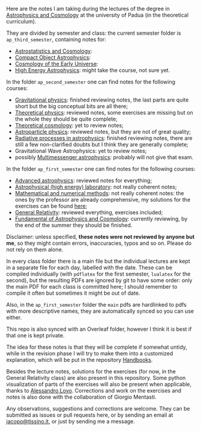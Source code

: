 Here are the notes I am taking during the lectures of the degree in [Astrophysics and Cosmology](http://astrophysics-and-cosmology.dfa.unipd.it/) at the university of Padua (in the theoretical curriculum).

They are divided by semester and class: the current semester folder is `ap_third_semester`, containing notes for:
* [Astrostatistics and Cosmology](https://en.didattica.unipd.it/off/2019/LM/SC/SC2490/000ZZ/SCP8082722/N0):
* [Compact Object Astrophysics](https://en.didattica.unipd.it/off/2019/LM/SC/SC2490/001PD/SCP9086349/N0):
* [Cosmology of the Early Universe](https://en.didattica.unipd.it/off/2019/LM/SC/SC2490/000ZZ/SCP7081761/N0):
* [High Energy Astrophysics](https://en.didattica.unipd.it/off/2019/LM/SC/SC2490/000ZZ/SCP3050183/N0): might take the course, not sure yet.

In the folder `ap_second_semester` one can find notes for the following courses:
* [Gravitational physics](https://en.didattica.unipd.it/off/2019/LM/SC/SC2490/000ZZ/SCP7081719/N0): finished reviewing notes, the last parts are quite short but the big conceptual bits are all there;
* [Theoretical physics](https://en.didattica.unipd.it/off/2019/LM/SC/SC2490/001PD/SCP7081638/N0): reviewed notes, some exercises are missing but on the whole they should be quite complete;
* [Theoretical cosmology](https://en.didattica.unipd.it/off/2019/LM/SC/SC2490/001PD/SCP9086384/N0): yet to review notes;
* [Astroparticle physics](https://en.didattica.unipd.it/off/2019/LM/SC/SC2490/000ZZ/SCP7081703/N0): reviewed notes, but they are not of great quality;
* [Radiative processes in astrophysics](https://en.didattica.unipd.it/off/2019/LM/SC/SC2490/001PD/SCP9086347/N0): finished reviewing notes, there are still a few non-clarified doubts but I think they are generally complete;
* Gravitational Wave Astrophysics: yet to review notes;
* possibly [Multimessenger astrophysics](https://en.didattica.unipd.it/off/2019/LM/SC/SC2490/000ZZ/SCP7081762/N0): probably will not give that exam.

In the folder `ap_first_semester` one can find notes for the following courses:
* [Advanced astrophysics](https://en.didattica.unipd.it/off/2019/LM/SC/SC2490/001PD/SCP9086382/N0): reviewed notes for everything;
* [Astrophysical (high energy) laboratory](https://en.didattica.unipd.it/off/2019/LM/SC/SC2490/000ZZ/SCP9086379/A1302): not really coherent notes;
* [Mathematical and numerical methods](https://en.didattica.unipd.it/off/2019/LM/SC/SC2490/000ZZ/SCP7081661/N0): not really coherent notes: the ones by the professor are already comprehensive, my solutions for the exercises can be found [here](https://github.com/jacopok/python-testing/tree/master/numerical_methods);
* [General Relativity](https://en.didattica.unipd.it/off/2019/LM/SC/SC2490/000ZZ/SCP7081661/N0): reviewed everything, exercises included;
* [Fundamental of Astrophysics and Cosmology](https://en.didattica.unipd.it/off/2019/LM/SC/SC2490/000ZZ/SCP9086381/N0): currently reviewing, by the end of the summer they should be finished.

Disclaimer: unless specified, **these notes were not reviewed by anyone but me**, so they might contain errors, inaccuracies, typos and so on. Please do not rely on them alone.

In every class folder there is a main file but the individual lectures are kept in a separate file for each day, labelled with the date.
These can be compiled individually (with `pdflatex` for the first semester, `lualatex` for the second), but the resulting PDFs are ignored by git to have some order: only the main PDF for each class is committed here; I should remember to compile it often but sometimes it might be out of date.

Also, in the `ap_first_semester` folder the `main` pdfs are hardlinked to pdfs with more descriptive names, they are automatically synced so you can use either.

This repo is also synced with an Overleaf folder, however I think it is best if that one is kept private.

The idea for these notes is that they will be complete if somewhat untidy, while in the revision phase I will try to make them into a customized explanation, which will be put in the repository [Handbooks](https://github.com/jacopok/handbooks).

Besides the lecture notes, solutions for the exercises (for now, in the General Relativity class) are also present in this repository. Some python visualization of parts of the exercises will also be present when applicable, thanks to [Alessandro Lovo](https://github.com/AlessandroLovo).
Corrections and work on the exercises and notes is also done with the collaboration of Giorgio Mentasti.

Any observations,  suggestions and corrections are welcome.
They can be submitted as issues or pull requests here, or by sending an email at jacopo@tissino.it, or just by sending me a message.
